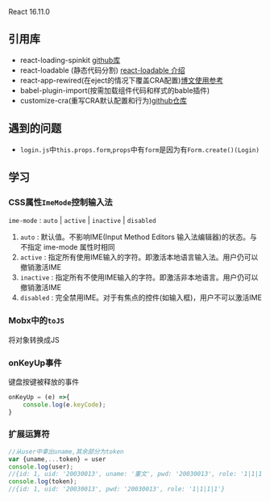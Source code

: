 React 16.11.0

## 引用库
- react-loading-spinkit
[github库](https://github.com/phobal/react-loading-spinkit)
- react-loadable (静态代码分割)
[react-loadable 介绍](https://zhuanlan.zhihu.com/p/25874892)
- react-app-rewired(在eject的情况下覆盖CRA配置)[博文使用参考](https://blog.csdn.net/qq_40629521/article/details/110517762)
- babel-plugin-import(按需加载组件代码和样式的bable插件)
- customize-cra(重写CRA默认配置和行为)[github仓库](https://github.com/arackaf/customize-cra)

## 遇到的问题
- `login.js`中`this.props.form`,`props`中有`form`是因为有`Form.create()(Login)`


## 学习
### CSS属性`ImeMode`控制输入法
`ime-mode` : `auto` | `active` | `inactive` | `disabled`
1. `auto`  : 默认值。不影响IME(Input Method Editors 输入法编辑器)的状态。与不指定 ime-mode 属性时相同
2. `active`  : 指定所有使用IME输入的字符。即激活本地语言输入法。用户仍可以撤销激活IME
3. `inactive`  : 指定所有不使用IME输入的字符。即激活非本地语言。用户仍可以撤销激活IME
4. `disabled`  : 完全禁用IME。对于有焦点的控件(如输入框)，用户不可以激活IME

### Mobx中的`toJS`
将对象转换成JS

### onKeyUp事件
键盘按键被释放的事件
```js
onKeyUp = (e) =>{
    console.log(e.keyCode);
}
```

### 扩展运算符
```js
//从user中拿出uname,其余部分为token
var {uname,...token} = user
console.log(user);
//{id: 1, uid: '20030013', uname: '董文', pwd: '20030013', role: '1|1|1|1'}
console.log(token);
//{id: 1, uid: '20030013', pwd: '20030013', role: '1|1|1|1'}
```
